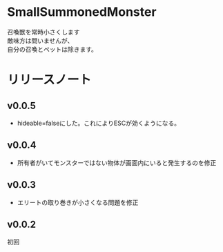 # SmallSummonedMonster
召喚獣を常時小さくします  
敵味方は問いませんが、  
自分の召喚とペットは除きます。
# リリースノート
## v0.0.5
* hideable=falseにした。これによりESCが効くようになる。
## v0.0.4
* 所有者がいてモンスターではない物体が画面内にいると発生するのを修正
## v0.0.3
* エリートの取り巻きが小さくなる問題を修正
## v0.0.2
初回
